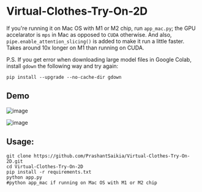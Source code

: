 # Virtual-Clothes-Try-On-2D

If you're running it on Mac OS with M1 or M2 chip, run `app_mac.py`; the GPU accelarator is `mps` in Mac as opposed to `CUDA` otherwise. And also, `pipe.enable_attention_slicing()` is added to make it run a little faster. Takes around 10x longer on M1 than running on CUDA. 

P.S. If you get error when downloading large model files in Google Colab, install `gdown` the following way and try again:

`pip install --upgrade --no-cache-dir gdown`

## Demo

![image](https://user-images.githubusercontent.com/39755678/223530196-d5d5f45d-9180-497a-9f8e-c5e00e3060d7.png)

![image](https://user-images.githubusercontent.com/39755678/223536038-fe8dc624-7729-41e4-bb61-5340720a3c0c.png)

## Usage:
```
git clone https://github.com/PrashantSaikia/Virtual-Clothes-Try-On-2D.git
cd Virtual-Clothes-Try-On-2D
pip install -r requirements.txt
python app.py 
#python app_mac if running on Mac OS with M1 or M2 chip
```
